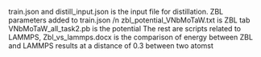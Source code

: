 train.json and distill_input.json is the input file for distillation. ZBL parameters added to train.json /n
zbl_potential_VNbMoTaW.txt is ZBL tab
VNbMoTaW_all_task2.pb is the potential
The rest are scripts related to LAMMPS, Zbl_vs_lammps.docx is the comparison of energy between ZBL and LAMMPS results at a distance of 0.3 between two atomst
